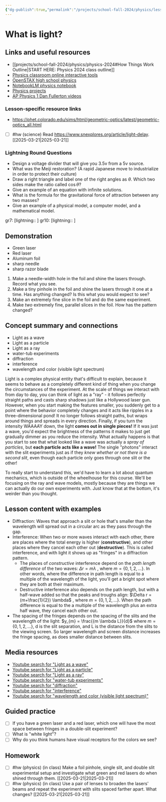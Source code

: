 ```yaml
---
{"dg-publish":true,"permalink":"/projects/school-fall-2024/physics/lessons/light-what-is-it/"}
---
```



#  What is light?

## Links and useful resources 

- [[projects/school-fall-2024/physics/physics-2024#How Things Work Outline\|START HERE: Physics 2024 class outline]]
- [Physics classroom online interactive tools](https://www.physicsclassroom.com/Lesson-Plans/Algebra-Based-Physics)
- [OpenSTAX high school physics](https://openstax.org/books/physics/pages/1-introduction)
- [NotebookLM physics notebook](https://notebooklm.google.com/notebook/94fe29f5-cebb-4621-9e03-d20110b7a978)
- [Physics projects](https://www.sciencebuddies.org/science-fair-projects/science-projects/physics/high-school)
- [AP Physics 1 Dan Fullerton videos](https://www.youtube.com/playlist?list=PLd2HWlWc-MsysWuL9ksneEM8cl5bk3bHH)


### Lesson-specific resource links

- https://phet.colorado.edu/sims/html/geometric-optics/latest/geometric-optics_all.html  
- [ ] #hw (science) Read https://www.snexplores.org/article/light-delay. [[2025-03-21\|2025-03-21]]




### Lightning Round Questions

- Design a voltage divider that will give you 3.5v from a 5v source. 
- What was the Meiji restoration? (A rapid Japanese move to industrialize in order to protect their culture) 
- Draw a right triangle and label one of the right angles as $\theta$. Which two sides make the ratio called $\cos \theta$? 
- Give an example of an equation with infinite solutions. 
- What is the formula for the gravitational force of attraction between any two masses? 
- Give an example of a physical model, a computer model, and a mathematical model.  

gr7: [lightning:: ]
gr10: [lightning:: ]
## Demonstration

- Green laser
- Red laser
- Aluminum foil
- sharp needle
- sharp razor blade

1. Make a needle-width hole in the foil and shine the lasers through. Record what you see.
2. Make a tiny pinhole in the foil and shine the lasers through it one at a time. Has anything changed? Is this what you would expect to see?
3. Make an extremely fine slice in the foil and do the same experiment. 
4. Make *two* extremely fine, parallel slices in the foil. How has the pattern changed?

## Concept summary and connections

- Light as a wave 
- Light as a particle 
- Light as a ray 
- water-tub experiments 
- diffraction 
- interference 
- wavelength and color (visible light spectrum) 

Light is a complex physical entity that's difficult to explain, because it seems to behave as a completely different kind of thing when you change the circumstances of the experiment. At the scale of things we interact with from day to day, you can think of light as a "ray" - it follows perfectly straight paths and casts sharp shadows just like a Hollywood laser gun. However, when you start making the features smaller, you suddenly get to a point where the behavior completely changes and it acts like ripples in a three-dimensional pond! It no longer follows straight paths, but wraps around things and spreads in every direction. Finally, if you turn the intensity WAAAAY down, the light **comes out in single pieces!** If it was just a wave, you'd expect the brightness of the patterns it makes to just get gradually dimmer as you reduce the intensity. What actually happens is that you start to see that what looked like a wave was actually a *spray of particles*, but **each particle acts like a wave!** The single "photons" interact with the slit experiments just as if they *knew whether or not there is a second slit*, even though each particle only goes through one slit or the other!

To really start to understand this, we'd have to learn a lot about quantum mechanics, which is outside of the wheelhouse for this course. We'll be focusing on the ray and wave models, mostly because they are things we can actually do our own experiments with. Just know that at the bottom, it's weirder than you thought.

## Lesson content with examples

- Diffraction: Waves that approach a slit or hole that's smaller than the wavelength will spread out in a circular arc as they pass through the gap.
- Interference: When two or more waves interact with each other, there are places where the total energy is higher (**constructive**), and other places where they cancel each other out (**destructive**). This is called interference, and with light it shows up as "fringes" in a diffraction pattern. 
    - The places of *constructive* interference depend on the *path length difference* of the two waves: $\Delta r = m \lambda$ , where $m = \{0,1,2,\dots\}$. In other words, where the difference in path length is equal to a multiple of the wavelength of the light, you'll get a bright spot where they are both at their maximum.
    - Destructive interference also depends on the path length, but with a half-wave added so that the peaks and troughs align: $\Delta r = (m+\frac{1}{2}) \lambda$ , where $m = \{0,1,2,\dots\}$. When the path difference is equal to the a multiple of the wavelength plus an extra half wave, they cancel each other out.
- The spacing of the fringes depends on the spacing of the slits and the wavelength of the light: $y_{m} = \frac{{m \lambda L}}{d}$ where $m = \{0,1,2,\dots\}$, d is the slit separation, and L is the distance from the slits to the viewing screen. So larger wavelength and screen distance increases the fringe spacing, as does smaller distance between slits.

## Media resources

- [Youtube search for "Light as a wave"](https://www.youtube.com/results?search_query=Light%20as%20a%20wave) 
- [Youtube search for "Light as a particle"](https://www.youtube.com/results?search_query=Light%20as%20a%20particle) 
- [Youtube search for "Light as a ray"](https://www.youtube.com/results?search_query=Light%20as%20a%20ray) 
- [Youtube search for "water-tub experiments"](https://www.youtube.com/results?search_query=water-tub%20experiments) 
- [Youtube search for "diffraction"](https://www.youtube.com/results?search_query=diffraction) 
- [Youtube search for "interference"](https://www.youtube.com/results?search_query=interference) 
- [Youtube search for "wavelength and color (visible light spectrum)"](https://www.youtube.com/results?search_query=wavelength%20and%20color%20(visible%20light%20spectrum)) 

## Guided practice


- [ ] If you have a green laser and a red laser, which one will have the most space between fringes in a double-slit experiment?  
- [ ] What is "white light"?  
- [ ] Why do you think humans have visual receptors for the colors we see?  

## Homework



- [ ] #hw (physics) (in class) Make a foil pinhole, single slit, and double slit experimental setup and investigate what green and red lasers do when shined through them. [[2025-03-21\|2025-03-21]]
- [ ] #hw (physics) (in class) Use a pair of lenses to broaden the lasers' beams and repeat the experiment with slits spaced farther apart. What changes? [[2025-03-21\|2025-03-21]]
